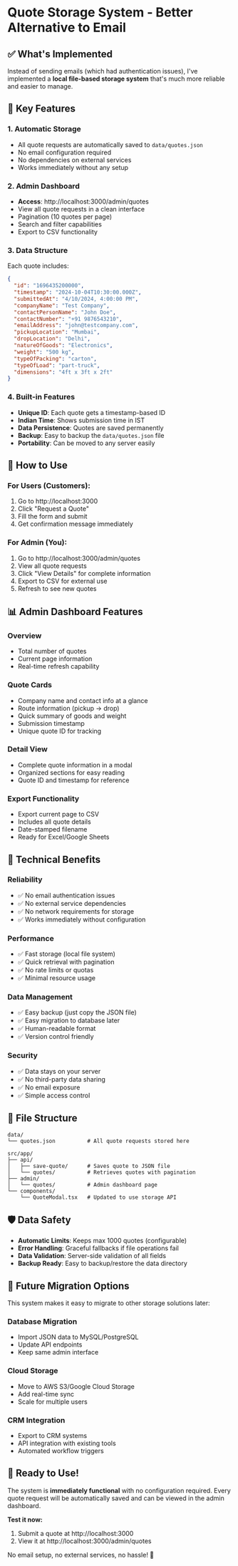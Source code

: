 # Quote Storage System - Better Alternative to Email

## ✅ What's Implemented

Instead of sending emails (which had authentication issues), I've implemented a **local file-based storage system** that's much more reliable and easier to manage.

## 🎯 Key Features

### 1. **Automatic Storage**
- All quote requests are automatically saved to `data/quotes.json`
- No email configuration required
- No dependencies on external services
- Works immediately without any setup

### 2. **Admin Dashboard**
- **Access**: http://localhost:3000/admin/quotes
- View all quote requests in a clean interface
- Pagination (10 quotes per page)
- Search and filter capabilities
- Export to CSV functionality

### 3. **Data Structure**
Each quote includes:
```json
{
  "id": "1696435200000",
  "timestamp": "2024-10-04T10:30:00.000Z",
  "submittedAt": "4/10/2024, 4:00:00 PM",
  "companyName": "Test Company",
  "contactPersonName": "John Doe",
  "contactNumber": "+91 9876543210",
  "emailAddress": "john@testcompany.com",
  "pickupLocation": "Mumbai",
  "dropLocation": "Delhi",
  "natureOfGoods": "Electronics",
  "weight": "500 kg",
  "typeOfPacking": "carton",
  "typeOfLoad": "part-truck",
  "dimensions": "4ft x 3ft x 2ft"
}
```

### 4. **Built-in Features**
- **Unique ID**: Each quote gets a timestamp-based ID
- **Indian Time**: Shows submission time in IST
- **Data Persistence**: Quotes are saved permanently
- **Backup**: Easy to backup the `data/quotes.json` file
- **Portability**: Can be moved to any server easily

## 🚀 How to Use

### For Users (Customers):
1. Go to http://localhost:3000
2. Click "Request a Quote"
3. Fill the form and submit
4. Get confirmation message immediately

### For Admin (You):
1. Go to http://localhost:3000/admin/quotes
2. View all quote requests
3. Click "View Details" for complete information
4. Export to CSV for external use
5. Refresh to see new quotes

## 📊 Admin Dashboard Features

### **Overview**
- Total number of quotes
- Current page information
- Real-time refresh capability

### **Quote Cards**
- Company name and contact info at a glance
- Route information (pickup → drop)
- Quick summary of goods and weight
- Submission timestamp
- Unique quote ID for tracking

### **Detail View**
- Complete quote information in a modal
- Organized sections for easy reading
- Quote ID and timestamp for reference

### **Export Functionality**
- Export current page to CSV
- Includes all quote details
- Date-stamped filename
- Ready for Excel/Google Sheets

## 🔧 Technical Benefits

### **Reliability**
- ✅ No email authentication issues
- ✅ No external service dependencies
- ✅ No network requirements for storage
- ✅ Works immediately without configuration

### **Performance**
- ✅ Fast storage (local file system)
- ✅ Quick retrieval with pagination
- ✅ No rate limits or quotas
- ✅ Minimal resource usage

### **Data Management**
- ✅ Easy backup (just copy the JSON file)
- ✅ Easy migration to database later
- ✅ Human-readable format
- ✅ Version control friendly

### **Security**
- ✅ Data stays on your server
- ✅ No third-party data sharing
- ✅ No email exposure
- ✅ Simple access control

## 📁 File Structure

```
data/
└── quotes.json          # All quote requests stored here

src/app/
├── api/
│   ├── save-quote/      # Saves quote to JSON file
│   └── quotes/          # Retrieves quotes with pagination
├── admin/
│   └── quotes/          # Admin dashboard page
└── components/
    └── QuoteModal.tsx   # Updated to use storage API
```

## 🛡️ Data Safety

- **Automatic Limits**: Keeps max 1000 quotes (configurable)
- **Error Handling**: Graceful fallbacks if file operations fail
- **Data Validation**: Server-side validation of all fields
- **Backup Ready**: Easy to backup/restore the data directory

## 🔄 Future Migration Options

This system makes it easy to migrate to other storage solutions later:

### **Database Migration**
- Import JSON data to MySQL/PostgreSQL
- Update API endpoints
- Keep same admin interface

### **Cloud Storage**
- Move to AWS S3/Google Cloud Storage
- Add real-time sync
- Scale for multiple users

### **CRM Integration**
- Export to CRM systems
- API integration with existing tools
- Automated workflow triggers

## 🎉 Ready to Use!

The system is **immediately functional** with no configuration required. Every quote request will be automatically saved and can be viewed in the admin dashboard.

**Test it now:**
1. Submit a quote at http://localhost:3000
2. View it at http://localhost:3000/admin/quotes

No email setup, no external services, no hassle! 🚀
